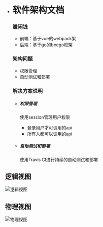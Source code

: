 * # 软件架构文档

  

  ### 赚闲钱

  - 前端：基于vue的webpack架
  - 后端：基于go的beego框架

  

  ### 架构问题

  - 权限管理
  - 自动测试和部署

  

  

  ### 解决方案说明

  - ##### 权限管理

    使用session管理用户权限

    - 登录用户才可调用的api
    - 所有人都可以调用的api

  - ##### 自动测试和部署

    使用Travis CI进行持续的自动测试和部署



## 逻辑视图

![逻辑视图](D:\github\Dashboard\文档内容\软件设计文档\image\逻辑视图.png)

## 物理视图

![物理视图](D:\github\Dashboard\文档内容\软件设计文档\image\物理视图.png)
